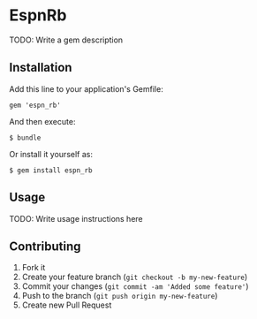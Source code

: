 # EspnRb

TODO: Write a gem description

## Installation

Add this line to your application's Gemfile:

    gem 'espn_rb'

And then execute:

    $ bundle

Or install it yourself as:

    $ gem install espn_rb

## Usage

TODO: Write usage instructions here

## Contributing

1. Fork it
2. Create your feature branch (`git checkout -b my-new-feature`)
3. Commit your changes (`git commit -am 'Added some feature'`)
4. Push to the branch (`git push origin my-new-feature`)
5. Create new Pull Request
